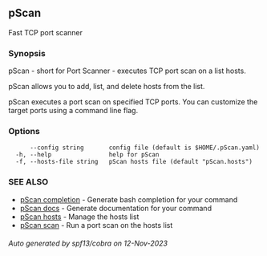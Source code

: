 ## pScan

Fast TCP port scanner

### Synopsis

pScan - short for Port Scanner - executes TCP port scan
on a list hosts.

pScan allows you to add, list, and delete hosts from the list.

pScan executes a port scan on specified TCP ports. You can customize the target
ports using a command line flag.

### Options

```
      --config string       config file (default is $HOME/.pScan.yaml)
  -h, --help                help for pScan
  -f, --hosts-file string   pScan hosts file (default "pScan.hosts")
```

### SEE ALSO

* [pScan completion](pScan_completion.md)	 - Generate bash completion for your command
* [pScan docs](pScan_docs.md)	 - Generate documentation for your command
* [pScan hosts](pScan_hosts.md)	 - Manage the hosts list
* [pScan scan](pScan_scan.md)	 - Run a port scan on the hosts list

###### Auto generated by spf13/cobra on 12-Nov-2023
